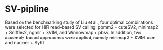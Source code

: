# SV-pipline
Based on the benchmarking study of Liu et al., four optimal combinations were selected for HiFi read–based SV calling: pbmm2 + cuteSV2, minimap2 + Sniffles2, ngmlr + SVIM, and Winnowmap + pbsv. In addition, two assembly-based approaches were applied, namely minimap2 + SVIM-asm and nucmer + SyRI
